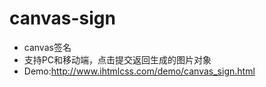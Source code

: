 # canvas-sign
- canvas签名
- 支持PC和移动端，点击提交返回生成的图片对象
- Demo:http://www.ihtmlcss.com/demo/canvas_sign.html
